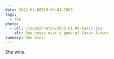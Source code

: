 ```yaml
---
date: 2022-01-08T19:06:04.700Z
tags:
  - roo
photo:
  - url: /images/notes/2022-01-08-kaxic.jpg
    alt: Roo poses over a game of Catan Junior
summary: She wins.
---
```

She wins. 

